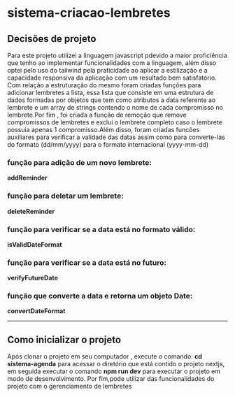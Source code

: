 # sistema-criacao-lembretes

## Decisões de projeto
Para este projeto utilizei a linguagem javascript pdevido a maior proficiência que tenho ao implementar funcionalidades com a linguagem, além disso optei pelo uso do tailwind pela praticidade ao aplicar a estilização e a capacidade responsiva da aplicação com um resultado bem satisfatório.
Com relação a estruturação do mesmo foram criadas funções para adicionar lembretes a lista, essa lista que consiste em uma estrutura de dados formadas por objetos que tem como atributos a data referente ao lembrete e um array de strings contendo o nome de cada compromisso no lembrete.Por fim , foi criada a função de remoção que remove compromissos de lembretes e exclui o lembrete completo caso o lembrete possuia apenas 1 compromisso.Além disso, foram criadas funcões auxiliares para verificar a validade das datas assim como para converte-las do formato (dd/mm/yyyy) para o formato internacional (yyyy-mm-dd)

### função para adição de um novo lembrete:
**addReminder**

### função para deletar um lembrete:
**deleteReminder**

### função para verificar se a data está no formato válido:
**isValidDateFormat**

### função para verificar se a data está no futuro:
**verifyFutureDate**

### função que converte a data e retorna um objeto Date:
**convertDateFormat**

***

## Como inicializar o projeto
Após clonar o projeto em seu computador , execute o comando:
**cd sistema-agenda** para acessar o diretório que está contido o projeto nextjs, em seguida executar o comando **npm run dev** para executar o projeto em modo de desenvolvimento. Por fim,pode utilizar das funcionalidades do projeto com o gerenciamento de lembretes